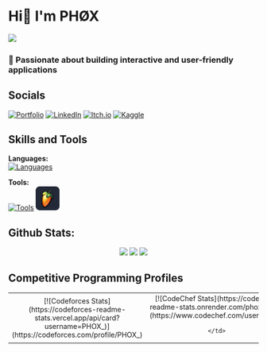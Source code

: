 # Hi👋 I'm PHØX

<img src="Assets/Hollow Knight.gif" width="220">

### 🎯 Passionate about building interactive and user-friendly applications

## Socials

[![Portfolio](https://img.shields.io/badge/Portfolio-000000?style=for-the-badge&logo=About.me&logoColor=white)](https://phox-9.github.io/Resume/)
[![LinkedIn](https://img.shields.io/badge/LinkedIn-0A66C2?style=for-the-badge&logo=linkedin&logoColor=white)](https://www.linkedin.com/in/ibrahim-raza-beg-0701a3315/)
[![Itch.io](https://img.shields.io/badge/Itch.io-FA5C5C?style=for-the-badge&logo=itchdotio&logoColor=white)](https://phox9.itch.io/)
[![Kaggle](https://img.shields.io/badge/Kaggle-20BEFF?style=for-the-badge&logo=kaggle&logoColor=white)](https://www.kaggle.com/ibrahimrazabeg)

## Skills and Tools

**Languages:**  
[![Languages](https://skillicons.dev/icons?i=java,cpp,c,cs,python,js,html,css)]()

**Tools:**  
[![Tools](https://skillicons.dev/icons?i=figma,unity)]() <img src="Assets/FL Studio.png" width="48" height="48" alt="FL Studio" />

## Github Stats:

<p align="center">
  <img src="https://github-readme-stats.vercel.app/api?username=PHOX-9&show_icons=true&theme=radical" height="160" />
  <img src="https://github-readme-streak-stats.herokuapp.com/?user=PHOX-9&theme=radical" height="160" />
  <img src="https://github-readme-stats.vercel.app/api/top-langs/?username=PHOX-9&layout=compact&theme=radical" height="160" />
</p>

## Competitive Programming Profiles

<table align="center">
  <tr>
    <td align="center">
      [![Codeforces Stats](https://codeforces-readme-stats.vercel.app/api/card?username=PHOX_)](https://codeforces.com/profile/PHOX_)
    </td>
    <td align="center">
 [![CodeChef Stats](https://codechef-readme-stats.onrender.com/phox?v=1)](https://www.codechef.com/users/phox)

    </td>

  </tr>
</table>

<!--
**PHOX-9/PHOX-9** is a ✨ _special_ ✨ repository because its `README.md` (this file) appears on your GitHub profile.

Here are some ideas to get you started:

- 🔭 I’m currently working on ...
- 🌱 I’m currently learning ...
- 👯 I’m looking to collaborate on ...
- 🤔 I’m looking for help with ...
- 💬 Ask me about ...
- 📫 How to reach me: ...
- 😄 Pronouns: ...
- ⚡ Fun fact: ...
  -->
